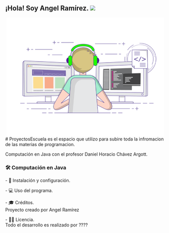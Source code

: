 <h2> ¡Hola! Soy Angel Ramírez. <img src="https://github.com/souvikguria98/souvikguria98/blob/master/Hi.gif" width="25"></h2>
<img align="right" alt="GIF" src="https://raw.githubusercontent.com/devSouvik/devSouvik/master/gif3.gif" width="500"/>


<p>
# ProyectosEscuela es el espacio que utilizo para subire toda la infromacion de las materias de programacion.
  
  Computación en Java con el profesor Daniel Horacio Chávez Argott.
</p>
<p>
<h3>🛠 Computación en Java</h3>
<p>
- 🔧 Instalación y configuración.<br>
</p>
<p>
- 💻 Uso del programa.<br>
</p>
<p>
- 🎓 Créditos.<br>
  Proyecto creado por Angel Ramírez
</p>
<p>
- 🤝🏻 Licencia.<br>
  Todo el desarrollo es realizado por ????
</p>
</p>
